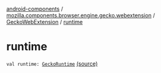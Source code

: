 [android-components](../../index.md) / [mozilla.components.browser.engine.gecko.webextension](../index.md) / [GeckoWebExtension](index.md) / [runtime](./runtime.md)

# runtime

`val runtime: `[`GeckoRuntime`](https://mozilla.github.io/geckoview/javadoc/mozilla-central/org/mozilla/geckoview/GeckoRuntime.html) [(source)](https://github.com/mozilla-mobile/android-components/blob/master/components/browser/engine-gecko-beta/src/main/java/mozilla/components/browser/engine/gecko/webextension/GeckoWebExtension.kt#L35)